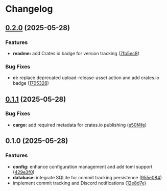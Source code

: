 # Changelog

## [0.2.0](https://github.com/kWAYTV/rust-commit-tracker/compare/v0.1.1...v0.2.0) (2025-05-28)


### Features

* **readme:** add Crates.io badge for version tracking ([7fb5ec8](https://github.com/kWAYTV/rust-commit-tracker/commit/7fb5ec8c723919953a283d74a41b4fb0e4a926c0))


### Bug Fixes

* **ci:** replace deprecated upload-release-asset action and add crates.io badge ([1705328](https://github.com/kWAYTV/rust-commit-tracker/commit/17053286fa5ed6a1f69ff827b5f5da285401d9e5))

## [0.1.1](https://github.com/kWAYTV/rust-commit-tracker/compare/v0.1.0...v0.1.1) (2025-05-28)


### Bug Fixes

* **cargo:** add required metadata for crates.io publishing ([e50f4fe](https://github.com/kWAYTV/rust-commit-tracker/commit/e50f4fec5795d047efd92082ec9101b77b6c66c3))

## 0.1.0 (2025-05-28)


### Features

* **config:** enhance configuration management and add toml support ([429e3f0](https://github.com/kWAYTV/rust-commit-tracker/commit/429e3f0ea76d84c0abce5981fcc87660db8fb2dc))
* **database:** integrate SQLite for commit tracking persistence ([955e084](https://github.com/kWAYTV/rust-commit-tracker/commit/955e08428cf91a8376eb2834c48425c8d46d9f8b))
* implement commit tracking and Discord notifications ([12e8d7e](https://github.com/kWAYTV/rust-commit-tracker/commit/12e8d7e2385f4eb813ecc6544da0ab7c8db87241))
